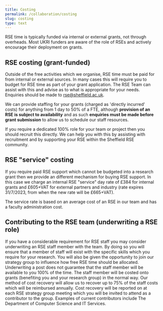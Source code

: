 ```yaml
---
title: Costing
permalink: /collaboration/costing
slug: costing
type: text
---
```


RSE time is typically funded via internal or external grants, not through overheads. Most UKRI funders are aware of the
role of RSEs and actively encourage their deployment on grants.

## RSE costing (grant-funded)

Outside of the free activities which we organise, RSE time must be paid for from internal or external sources.  In many
cases this will require you to budget for RSE time as part of your grant application.  The RSE Team can assist with this
and advise as to what is appropriate for your needs.  Enquiries should be made to <rse@sheffield.ac.uk>.

We can provide staffing for your grants (charged as 'directly incurred' costs) for anything from 1 day to 50% of a FTE,
although **provision of an RSE is subject to availability** and as such **enquiries must be made before grant
submission** to allow us to schedule our staff resources.

If you require a dedicated 100% role for your team or project then you should recruit this directly.  We can help you
with this by assisting with recruitment and by supporting your RSE within the Sheffield RSE community.

## RSE "service" costing

If you require paid RSE support which cannot be budgeted into a research grant then we provide an different mechanism
for buying RSE support. In this case we charge an internal RSE "service" day rate of £384 for internal grants and
£605+VAT for external partners and industry (rate expires 31/7/2023, from when the new rate will be £665+VAT).

The service rate is based on an average cost of an RSE in our team and has a faculty administration cost.

## Contributing to the RSE team (underwriting a RSE role)

If you have a considerable requirement for RSE staff you may consider underwriting an RSE staff member with the team.
By doing so you will ensure that a member of staff will exist with the specific skills which you require for your
research.  You will also be given the opportunity to join our strategy group to influence how free RSE time should be
allocated.  Underwriting a post does not guarantee that the staff member will be available to you 100% of the time.  The
staff member will be costed onto grants (benefiting you and your research group) in the normal way.  Our method of cost
recovery will allow us to recover up to 75% of the staff costs which will be reimbursed annually.  Cost recovery will be
reported on at each RSE strategy group meeting which you will be invited to attend as a contributor to the group.
Examples of current contributors include The Department of Computer Science and IT Services.
